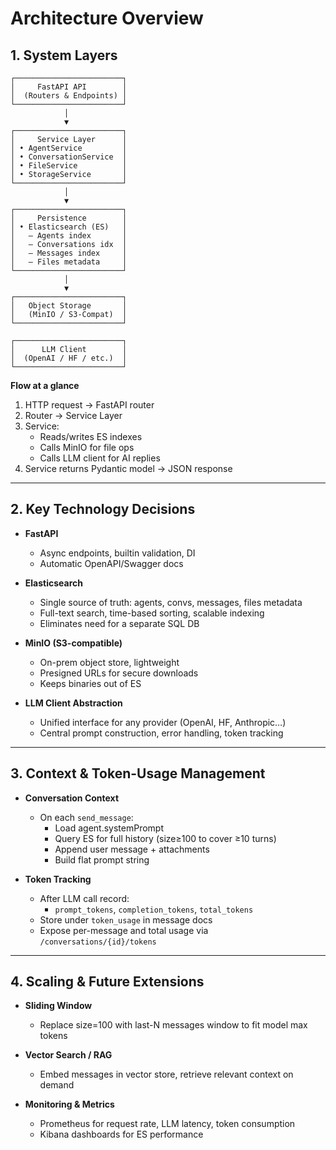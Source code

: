 # Architecture Overview

## 1. System Layers

```text
┌────────────────────────┐
│     FastAPI API        │
│  (Routers & Endpoints) │
└────────────────────────┘
            │
            ▼
┌────────────────────────┐
│     Service Layer      │
│ • AgentService         │
│ • ConversationService  │
│ • FileService          │
│ • StorageService       │
└────────────────────────┘
            │
            ▼
┌────────────────────────┐
│     Persistence        │
│ • Elasticsearch (ES)   │
│   – Agents index       │
│   – Conversations idx  │
│   – Messages index     │
│   – Files metadata     │
└────────────────────────┘
            │
            ▼
┌────────────────────────┐
│   Object Storage       │
│   (MinIO / S3-Compat)  │
└────────────────────────┘

┌────────────────────────┐
│      LLM Client        │
│  (OpenAI / HF / etc.)  │
└────────────────────────┘

```

**Flow at a glance**  
1. HTTP request → FastAPI router  
2. Router → Service Layer  
3. Service:  
   - Reads/writes ES indexes  
   - Calls MinIO for file ops  
   - Calls LLM client for AI replies  
4. Service returns Pydantic model → JSON response  

---

## 2. Key Technology Decisions

- **FastAPI**  
  - Async endpoints, builtin validation, DI  
  - Automatic OpenAPI/Swagger docs  

- **Elasticsearch**  
  - Single source of truth: agents, convs, messages, files metadata  
  - Full-text search, time-based sorting, scalable indexing  
  - Eliminates need for a separate SQL DB  

- **MinIO (S3-compatible)**  
  - On-prem object store, lightweight  
  - Presigned URLs for secure downloads  
  - Keeps binaries out of ES  

- **LLM Client Abstraction**  
  - Unified interface for any provider (OpenAI, HF, Anthropic…)  
  - Central prompt construction, error handling, token tracking  

---

## 3. Context & Token-Usage Management

- **Conversation Context**  
  - On each `send_message`:  
    - Load agent.systemPrompt  
    - Query ES for full history (size≥100 to cover ≥10 turns)  
    - Append user message + attachments  
    - Build flat prompt string  

- **Token Tracking**  
  - After LLM call record:  
    - `prompt_tokens`, `completion_tokens`, `total_tokens`  
  - Store under `token_usage` in message docs  
  - Expose per-message and total usage via `/conversations/{id}/tokens`  

---

## 4. Scaling & Future Extensions

- **Sliding Window**  
  - Replace size=100 with last-N messages window to fit model max tokens  

- **Vector Search / RAG**  
  - Embed messages in vector store, retrieve relevant context on demand  

- **Monitoring & Metrics**  
  - Prometheus for request rate, LLM latency, token consumption  
  - Kibana dashboards for ES performance